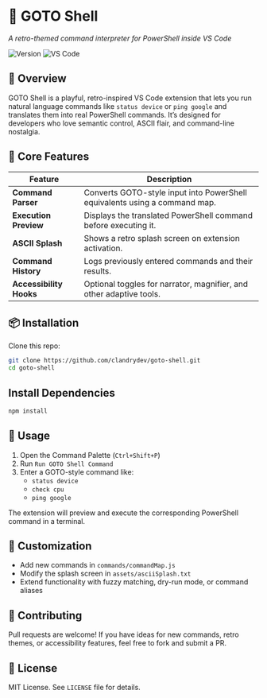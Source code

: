 
# 🧠 GOTO Shell
*A retro-themed command interpreter for PowerShell inside VS Code*

![Version](https://img.shields.io/badge/version-0.0.1-blue)
![VS Code](https://img.shields.io/badge/VS%20Code-Extension-green)

## 🚀 Overview

GOTO Shell is a playful, retro-inspired VS Code extension that lets you run natural language commands like `status device` or `ping google` and translates them into real PowerShell commands. It’s designed for developers who love semantic control, ASCII flair, and command-line nostalgia.

## 🚀 Core Features

| Feature              | Description                                                                 |
|----------------------|-----------------------------------------------------------------------------|
| **Command Parser**   | Converts GOTO-style input into PowerShell equivalents using a command map. |
| **Execution Preview**| Displays the translated PowerShell command before executing it.            |
| **ASCII Splash**     | Shows a retro splash screen on extension activation.                       |
| **Command History**  | Logs previously entered commands and their results.                        |
| **Accessibility Hooks** | Optional toggles for narrator, magnifier, and other adaptive tools.     |

## 📦 Installation

Clone this repo:
```bash
git clone https://github.com/clandrydev/goto-shell.git
cd goto-shell
```

## Install Dependencies

``` powershell
npm install
```

## 🧪 Usage

1. Open the Command Palette (`Ctrl+Shift+P`)
2. Run `Run GOTO Shell Command`
3. Enter a GOTO-style command like:
   - `status device`
   - `check cpu`
   - `ping google`

The extension will preview and execute the corresponding PowerShell command in a terminal.

## 🎨 Customization

- Add new commands in `commands/commandMap.js`
- Modify the splash screen in `assets/asciiSplash.txt`
- Extend functionality with fuzzy matching, dry-run mode, or command aliases

## 🤝 Contributing

Pull requests are welcome! If you have ideas for new commands, retro themes, or accessibility features, feel free to fork and submit a PR.

## 📜 License

MIT License. See `LICENSE` file for details.
